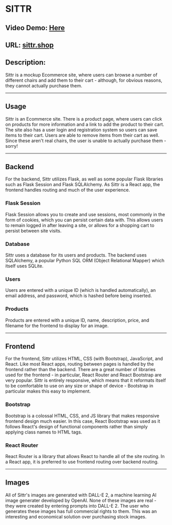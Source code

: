 # SITTR
## Video Demo: [Here](https://youtu.be/L8nH3I7WuDc)
## URL: [sittr.shop](http://www.sittr.shop)
## Description:

Sittr is a mockup Ecommerce site, where users can browse a number of different chairs and add them to their cart - although, for obvious reasons, they cannot actually purchase them.

---

## Usage

Sittr is an Ecommerce site. There is a product page, where users can click on products for more information and a link to add the product to their cart. The site also has a user login and registration system so users can save items to their cart. Users are able to remove items from their cart as well. Since these aren't real chairs, the user is unable to actually purchase them - sorry!

---

## Backend

For the backend, Sittr utilizes Flask, as well as some popular Flask libraries such as Flask Session and Flask SQLAlchemy. As Sittr is a React app, the frontend handles routing and much of the user experience.

### Flask Session

Flask Session allows you to create and use sessions, most commonly in the form of cookies, which you can persist certain data with. This allows users to remain logged in after leaving a site, or allows for a shopping cart to persist between site visits.

### Database

Sittr uses a database for its users and products. The backend uses SQLAlchemy, a popular Python SQL ORM (Object Relational Mapper) which itself uses SQLite.

### Users

Users are entered with a unique ID (which is handled automatically), an email address, and password, which is hashed before being inserted.

### Products

Products are entered with a unique ID, name, description, price, and filename for the frontend to display for an image.

---

## Frontend

For the frontend, Sittr utilizes HTML, CSS (with Bootstrap), JavaScript, and React. Like most React apps, routing between pages is handled by the frontend rather than the backend. There are a great number of libraries used for the frontend - in particular, React Router and React Bootstrap are very popular. Sittr is entirely responsive, which means that it reformats itself to be comfortable to use on any size or shape of device - Bootstrap in particular makes this easy to implement.

### Bootstrap

Bootstrap is a colossal HTML, CSS, and JS library that makes responsive frontend design much easier. In this case, React Bootstrap was used as it follows React's design of functional components rather than simply applying class names to HTML tags.

### React Router

React Router is a library that allows React to handle all of the site routing. In a React app, it is preferred to use frontend routing over backend routing.

---

## Images

All of Sittr's images are generated with DALL-E 2, a machine learning AI image generater developed by OpenAI. None of these images are real - they were created by entering prompts into DALL-E 2. The user who generates these images has full commercial rights to them. This was an interesting and economical solution over purchasing stock images.